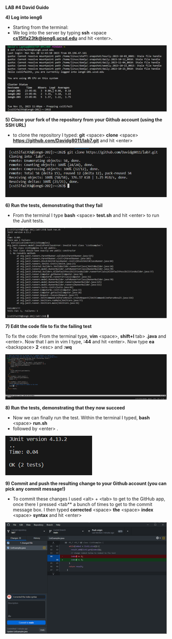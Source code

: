 

**LAB #4 David Guido**


**4) Log into ieng6**

* Starting from the terminal:
* We log into the server by typing **ssh** \<space **cs15lfa23tk@ieng6.ucsd.edu** and hit \<enter\>.
  
![Image](Lab_4_log_Into_ieng6.png)






**5) Clone your fork of the repository from your Github account (using the SSH URL)**

* to clone the repository I typed: **git** \<space\>  **clone** \<space\> **https://github.com/Davidg8011/lab7.git** and hit \<enter\> 

![Image](Lab_4_git_clone.png)







**6) Run the tests, demonstrating that they fail**

* From the terminal I type **bash** \<space\> **test.sh** and hit \<enter\> to run the Junit tests.

![Image](Lab_4_failed_Test.png)







**7) Edit the code file to fix the failing test**

To fix the code: From the terminal type, **vim** \<space\>, **shift+l** tab\> **.java** and \<enter\>. Now that I am in vim I type, **:44** and hit \<enter\>. Now type **ea** \<backspace\> **2** \<esc\> and **:wq**

![Image](Lab_4_vim_editing_VScode.png)






**8) Run the tests, demonstrating that they now succeed**

* Now we can finally run the test. Within the terminal I typed, **bash** \<space\>  **run.sh**
* followed by \<enter\> .


![Image](Lab_4_Junit_running_vscode_yes.png)






**9) Commit and push the resulting change to your Github account (you can pick any commit message!)**

* To commit these changes I used \<alt\>  + \<tab\>  to get to the GitHub app, once there I pressed \<tab** a bunch of times to get to the commit message box. I then typed **corrected** \<space\>  **the** \<space\>  **index** \<space\>  **syntax** and hit \<enter\> 

![Image](Lab_4_commitingToGIt.png)

